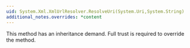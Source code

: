 ```yaml
---
uid: System.Xml.XmlUrlResolver.ResolveUri(System.Uri,System.String)
additional_notes.overrides: *content
---
```


<p>This method has an inheritance demand. Full trust is required to override the <xref href="System.Xml.XmlUrlResolver.ResolveUri(System.Uri,System.String)"></xref> method.</p>


